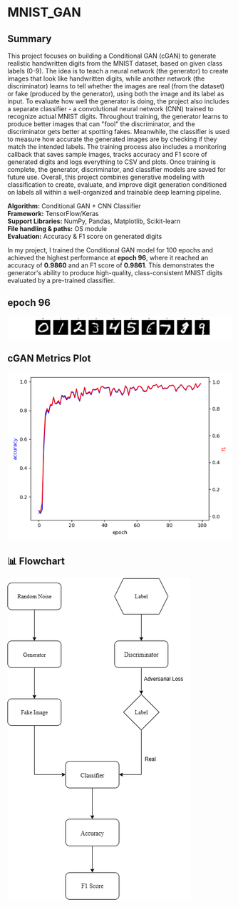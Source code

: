 # MNIST_GAN
## Summary
  This project focuses on building a Conditional GAN (cGAN) to generate realistic handwritten digits from the MNIST dataset, based on given class labels (0-9). The idea is to teach a neural network (the generator) to create images that look like handwritten digits, while another network (the discriminator) learns to tell whether the images are real (from the dataset) or fake (produced by the generator), using both the image and its label as input. To evaluate how well the generator is doing, the project also includes a separate classifier - a convolutional neural network (CNN) trained to recognize actual MNIST digits. Throughout training, the generator learns to produce better images that can "fool" the discriminator, and the discriminator gets better at spotting fakes. Meanwhile, the classifier is used to measure how accurate the generated images are by checking if they match the intended labels. The training process also includes a monitoring callback that saves sample images, tracks accuracy and F1 score of generated digits and logs everything to CSV and plots. Once training is complete, the generator, discriminator, and classifier models are saved for future use. Overall, this project combines generative modeling with classification to create, evaluate, and improve digit generation conditioned on labels all within a well-organized and trainable deep learning pipeline.

**Algorithm:** Conditional GAN + CNN Classifier  
**Framework:** TensorFlow/Keras  
**Support Libraries:** NumPy, Pandas, Matplotlib, Scikit-learn  
**File handling & paths:** OS module  
**Evaluation:** Accuracy & F1 score on generated digits  

In my project, I trained the Conditional GAN model for 100 epochs and achieved the highest performance at **epoch 96**, where it reached an accuracy of **0.9860** and an F1 score of **0.9861**. This demonstrates the generator's ability to produce high-quality, class-consistent MNIST digits evaluated by a pre-trained classifier.

## epoch 96
![Alt text](epoch_096.png)

## cGAN Metrics Plot
![Alt text](cgan_metrics_plot.png)

## 📊 Flowchart
![Alt text](Flowchart.png)
